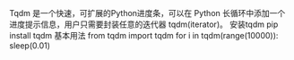 Tqdm 是一个快速，可扩展的Python进度条，可以在 Python 长循环中添加一个进度提示信息，用户只需要封装任意的迭代器 tqdm(iterator)。
安装tqdm
pip install tqdm
基本用法
from tqdm import tqdm
for i in tqdm(range(10000)):
     sleep(0.01)
